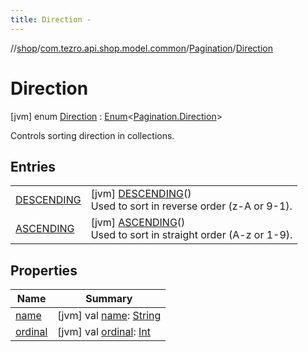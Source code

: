 ```yaml
---
title: Direction -
---
```

//[shop](../../../../index.md)/[com.tezro.api.shop.model.common](../../index.md)/[Pagination](../index.md)/[Direction](index.md)



# Direction  
 [jvm] enum [Direction](index.md) : [Enum](https://kotlinlang.org/api/latest/jvm/stdlib/kotlin/-enum/index.html)<[Pagination.Direction](index.md)> 

Controls sorting direction in collections.

   


## Entries  
  
| | |
|---|---|
| <a name="com.tezro.api.shop.model.common/Pagination.Direction.DESCENDING///PointingToDeclaration/"></a>[DESCENDING](-d-e-s-c-e-n-d-i-n-g/index.md)| <a name="com.tezro.api.shop.model.common/Pagination.Direction.DESCENDING///PointingToDeclaration/"></a> [jvm] [DESCENDING](-d-e-s-c-e-n-d-i-n-g/index.md)()  <br>Used to sort in reverse order (z-A or 9-1).   <br>|
| <a name="com.tezro.api.shop.model.common/Pagination.Direction.ASCENDING///PointingToDeclaration/"></a>[ASCENDING](-a-s-c-e-n-d-i-n-g/index.md)| <a name="com.tezro.api.shop.model.common/Pagination.Direction.ASCENDING///PointingToDeclaration/"></a> [jvm] [ASCENDING](-a-s-c-e-n-d-i-n-g/index.md)()  <br>Used to sort in straight order (A-z or 1-9).   <br>|


## Properties  
  
|  Name |  Summary | 
|---|---|
| <a name="com.tezro.api.shop.model.common/Pagination.Direction/name/#/PointingToDeclaration/"></a>[name](index.md#1631263742%2FProperties%2F-880856229)| <a name="com.tezro.api.shop.model.common/Pagination.Direction/name/#/PointingToDeclaration/"></a> [jvm] val [name](index.md#1631263742%2FProperties%2F-880856229): [String](https://kotlinlang.org/api/latest/jvm/stdlib/kotlin/-string/index.html)   <br>|
| <a name="com.tezro.api.shop.model.common/Pagination.Direction/ordinal/#/PointingToDeclaration/"></a>[ordinal](index.md#-1102486912%2FProperties%2F-880856229)| <a name="com.tezro.api.shop.model.common/Pagination.Direction/ordinal/#/PointingToDeclaration/"></a> [jvm] val [ordinal](index.md#-1102486912%2FProperties%2F-880856229): [Int](https://kotlinlang.org/api/latest/jvm/stdlib/kotlin/-int/index.html)   <br>|

